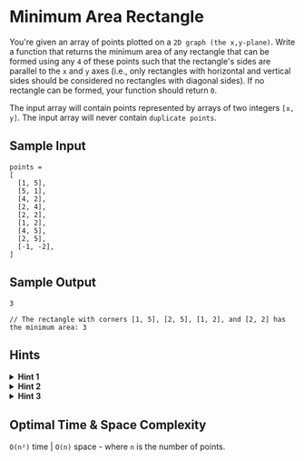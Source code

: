 # Minimum Area Rectangle

You're given an array of points plotted on a `2D graph (the x,y-plane)`. Write a function that returns the minimum area of any rectangle that can be formed using any `4` of these points such that the rectangle's sides are parallel to the `x` and `y` axes (i.e., only rectangles with horizontal and vertical sides should be considered no rectangles with diagonal sides). If no rectangle can be formed, your function should return `0`.

The input array will contain points represented by arrays of two integers `[x, y]`. The input array will never contain `duplicate points`.

## Sample Input

```plaintext
points = 
[
  [1, 5],
  [5, 1],
  [4, 2],
  [2, 4],
  [2, 2],
  [1, 2],
  [4, 5],
  [2, 5],
  [-1, -2],
]
```

## Sample Output

```plaintext
3

// The rectangle with corners [1, 5], [2, 5], [1, 2], and [2, 2] has the minimum area: 3
```

## Hints

<details>
<summary><b>Hint 1</b></summary>

The brute-force approach to this problem is to simply generate all possible combinations of `4 points` and to see if they form a rectangle. You can calculate the area of all of these rectangles and then return the minimum area that you find. Is there a better approach than this?

</details>

<details>
<summary><b>Hint 2</b></summary>

A more optimal approach is to find vertical or horizontal edges that are parallel to the `y` or `x` axes, respectively. If you find two parallel edges (two vertical edges, for example) that share a vertical or horizontal coordinate (`y` values in the case of vertical edges), then those edges form a rectangle.

</details>

<details>
<summary><b>Hint 3</b></summary>

Another approach is to pick any two points that don't have the same `x` or `y` values (i.e., points that could be at opposite ends of a rectangle diagonal) and to see if you can create a rectangle with them and two other points. Given two points where `p1 = (x1, y1)` and `p2 = (x2, y2)`, if points `p3 = (x1, y2)` and `p4 = (x2, y1)` exist, then these `4 points` form a rectangle.

</details>

## Optimal Time & Space Complexity

`O(n²)` time | `O(n)` space - where `n` is the number of points.
